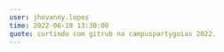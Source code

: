 ```yaml
---
user: jhovanny.lopes
time: 2022-06-18 13:30:00
quote: curtindo com gitrub na campuspartygoias 2022.
---
```

